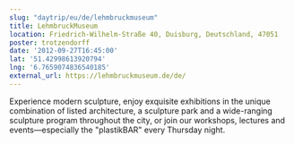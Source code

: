 ```yaml
---
slug: "daytrip/eu/de/lehmbruckmuseum"
title: LehmbruckMuseum
location: Friedrich-Wilhelm-Straße 40, Duisburg, Deutschland, 47051
poster: trotzendorff
date: '2012-09-27T16:45:00'
lat: '51.42998613920794'
lng: '6.7659074836540185'
external_url: https://lehmbruckmuseum.de/de/
---
```


Experience modern sculpture, enjoy exquisite exhibitions in the unique combination of listed architecture, a sculpture park and a wide-ranging sculpture program throughout the city, or join our workshops, lectures and events—especially the "plastikBAR" every Thursday night.
